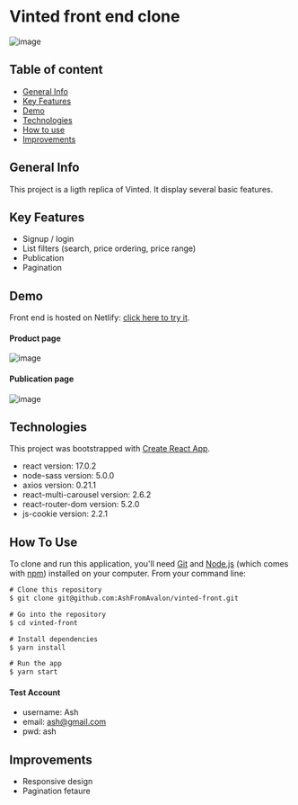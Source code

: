 # Vinted front end clone

![image](https://user-images.githubusercontent.com/71220636/122909382-6e3b6800-d355-11eb-8c47-13c80a428cbc.png)

## Table of content 

* [General Info](#general-info)
* [Key Features](#key-features)
* [Demo](#demo)
* [Technologies](#technologies)
* [How to use](#how-to-use)
* [Improvements](#improvements)

## General Info

This project is a ligth replica of Vinted.
It display several basic features.

## Key Features

* Signup / login
* List filters (search, price ordering, price range)
* Publication
* Pagination


## Demo 

Front end is hosted on Netlify: [click here to try it](https://thomas-lebihan-vinted-front.netlify.app/). 

#### Product page

![image](https://user-images.githubusercontent.com/71220636/122909831-e144de80-d355-11eb-8c04-1b19909feb28.png)

#### Publication page

![image](https://user-images.githubusercontent.com/71220636/122910300-56b0af00-d356-11eb-829f-c43c575ba1a5.png)


## Technologies

This project was bootstrapped with [Create React App](https://github.com/facebook/create-react-app).

* react version: 17.0.2
* node-sass version: 5.0.0
* axios version: 0.21.1
* react-multi-carousel version: 2.6.2
* react-router-dom version: 5.2.0
* js-cookie version: 2.2.1


## How To Use
To clone and run this application, you'll need [Git](https://git-scm.com/) and [Node.js](https://nodejs.org/en/download/) (which comes with [npm](http://npmjs.com/)) installed on your computer. From your command line:

```diff
# Clone this repository
$ git clone git@github.com:AshFromAvalon/vinted-front.git

# Go into the repository
$ cd vinted-front

# Install dependencies
$ yarn install

# Run the app
$ yarn start
```

#### Test Account
* username: Ash
* email: ash@gmail.com
* pwd: ash

## Improvements

* Responsive design
* Pagination fetaure
